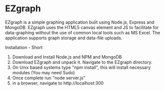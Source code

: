 EZgraph
=======

EZgraph is a simple graphing application built using Node.js, Express and MongoDB.
EZgraph uses the HTML5 canvas element and JS to facilitate for data-graphing without
the use of common local tools such as MS Excel.
The application supports graph storage and data-file uploads.

Installation - Short

1. Download and Install Node.js and NPM and MongoDB
2. Download EZgraph and unpack it. Navigate to the EZgraph directory.
3. On Unix based systems type "npm install", this will install necessary modules (You may need Sudo)
4. Once complete run "node server.js"
5. in a browser, navigate to http://localhost:300